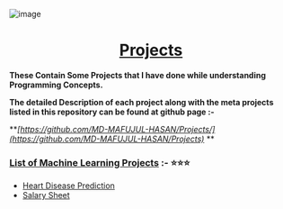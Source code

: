 ![image](https://user-images.githubusercontent.com/128472454/227765479-777540fd-8a72-4039-b76f-a250e6d5dcee.jpg)

<div Align="center"><h1> <a href="https://github.com/MD-MAFUJUL-HASAN/Projects"> Projects </a></h1></div>
  
**These Contain Some Projects that I have done while understanding Programming Concepts.**

**The detailed Description of each project along with the meta projects listed in this repository can be found at github page :-**

**_[https://github.com/MD-MAFUJUL-HASAN/Projects/](https://github.com/MD-MAFUJUL-HASAN/Projects)_ **


### [List of Machine Learning Projects](https://github.com/MD-MAFUJUL-HASAN/Projects/tree/main/Machine%20Learning/) :- ⭐⭐⭐

* [Heart Disease Prediction](https://github.com/MD-MAFUJUL-HASAN/Projects/tree/main/Machine%20Learning/Heart%20Disease%20Prediction)
* [Salary Sheet](https://github.com/MD-MAFUJUL-HASAN/Projects/tree/main/Machine%20Learning/Salary%20Sheet)

